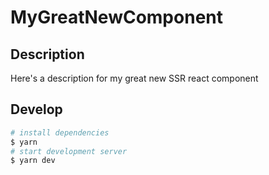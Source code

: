 # MyGreatNewComponent

## Description

Here's a description for my great new SSR react component

## Develop

```bash
# install dependencies
$ yarn
# start development server
$ yarn dev
```